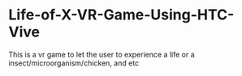 # Life-of-X-VR-Game-Using-HTC-Vive
This is a vr game to let the user to experience a life or a insect/microorganism/chicken, and etc
